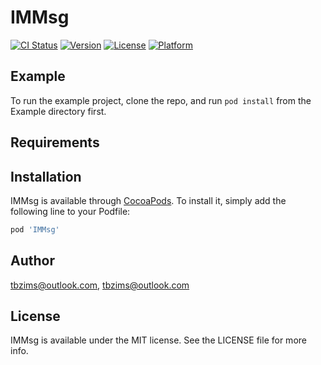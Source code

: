 # IMMsg

[![CI Status](https://img.shields.io/travis/tbzims@outlook.com/IMMsg.svg?style=flat)](https://travis-ci.org/tbzims@outlook.com/IMMsg)
[![Version](https://img.shields.io/cocoapods/v/IMMsg.svg?style=flat)](https://cocoapods.org/pods/IMMsg)
[![License](https://img.shields.io/cocoapods/l/IMMsg.svg?style=flat)](https://cocoapods.org/pods/IMMsg)
[![Platform](https://img.shields.io/cocoapods/p/IMMsg.svg?style=flat)](https://cocoapods.org/pods/IMMsg)

## Example

To run the example project, clone the repo, and run `pod install` from the Example directory first.

## Requirements

## Installation

IMMsg is available through [CocoaPods](https://cocoapods.org). To install
it, simply add the following line to your Podfile:

```ruby
pod 'IMMsg'
```

## Author

tbzims@outlook.com, tbzims@outlook.com

## License

IMMsg is available under the MIT license. See the LICENSE file for more info.
